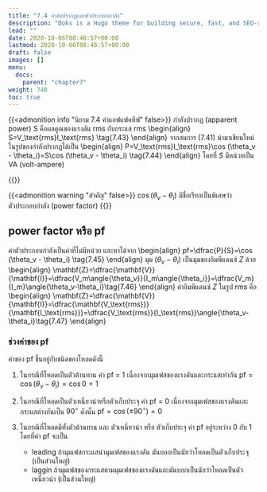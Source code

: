 ```yaml
---
title: "7.4 กำลังปรากฏและตัวประกอบกำลัง"
description: "Doks is a Hugo theme for building secure, fast, and SEO-ready documentation websites, which you can easily update and customize."
lead: ""
date: 2020-10-06T08:48:57+00:00
lastmod: 2020-10-06T08:48:57+00:00
draft: false
images: []
menu:
  docs:
    parent: "chapter7"
weight: 740
toc: true
---
```


{{<admonition info "นิยาม 7.4 ค่าแอฟแฟคทีฟ" false>}}
กำลังปรากฏ (apparent power) S คือผลคูณของแรงดัน rms กับกระแส rms
\begin{align}
    S=V_\text{rms}I_\text{rms} \tag{7.43}
\end{align}
จากสมการ $(7.41)$ นำมาเขียนใหม่ในรูปของกำลังปรากฏได้เป็น
\begin{align}
    P=V_\text{rms}I_\text{rms}\cos (\theta_v - \theta_i)=S\cos (\theta_v - \theta_i) \tag{7.44}
\end{align}
โดยที่ $S$ มีหน่วยเป็น VA (volt-ampere)

{{</admonition>}}

{{<admonition warning "สำคัญ" false>}}
$\cos (\theta_v - \theta_i)$ มีชื่อเรียกเป็นพิเศษว่า ตัวประกอบกำลัง (power factor)
{{</admonition>}}

## **power factor หรือ pf** ##

ค่าตัวประกอบกำลังเป็นค่าที่ไม่มีหน่วย และหาได้จาก
\begin{align}
    pf=\dfrac{P}{S}=\cos (\theta_v - \theta_i) \tag{7.45}
\end{align}
มุม $(\theta_v - \theta_i)$ เป็นมุมของอิมพีแดนซ์ $Z$ ด้วย 
\begin{align}
    \mathbf{Z}=\dfrac{\mathbf{V}}{\mathbf{I}}=\dfrac{V_m\angle{\theta_v}}{I_m\angle{\theta_i}}=\dfrac{V_m}{I_m}\angle{\theta_v-\theta_i}\tag{7.46}
\end{align}
ค่าอิมพีแดนซ์ $Z$ ในรูป rms คือ
\begin{align}
    \mathbf{Z}=\dfrac{\mathbf{V}}{\mathbf{I}}=\dfrac{\mathbf{V_\text{rms}}}{\mathbf{I_\text{rms}}}=\dfrac{V_\text{rms}}{I_\text{rms}}\angle{\theta_v-\theta_i}\tag{7.47}
\end{align}

### ช่วงค่าของ pf ###

ค่าของ pf ขึ้นอยู่กับชนิดของโหลดดังนี้

1. ในกรณีที่โหลดเป็นตัวต้านทาน ค่า pf = 1 เนื่องจากมุมเฟสของแรงดันและกระแสเท่ากัน $\mathrm{pf}=\cos (\theta_v - \theta_i)=\cos 0 = 1$ 
2. ในกรณีที่โหลดเป็นตัวเหนี่ยวนำหรือตัวเก็บประจุ ค่า pf = 0 เนื่องจากมุมเฟสของแรงดันและกระแสต่างกันเป็น $90^{\circ}$ ดังนั้น $\mathrm{pf}=\cos (\pm 90^{\circ})=0$

3. ในกรณีที่โหลดมีทั้งตัวต้านทาน และ ตัวเหนี่ยวนำ หรือ ตัวเก็บประจุ ค่า pf อยู่ระหว่าง 0 กับ 1 โดยที่ค่า pf จะเป็น 
    - leading ถ้ามุมเฟสกระแสนำมุมเฟสของแรงดัน มันบอกเป็นนัยว่าโหลดเป็นตัวเก็บประจุ (เป็นส่วนใหญ่)
    - laggin ถ้ามุมเฟสของกระแสตามมุมเฟสของแรงดันและมันบอกเป็นนัยว่าโหลดเป็นตัวเหนี่ยวนำ (เป็นส่วนใหญ่)
